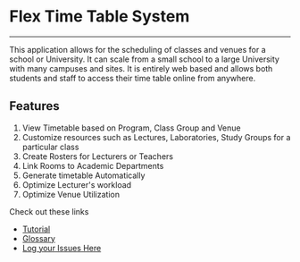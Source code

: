# Flex Time Table System #

---

This application allows for the scheduling of classes and venues for a school or University. It can scale from a small school to a large University with many campuses and sites.  It is entirely web based and allows both students and staff to access their time table online from anywhere.

## Features ##
  1. View Timetable based on Program, Class Group and Venue
  1. Customize resources such as Lectures, Laboratories, Study Groups for a particular class
  1. Create Rosters for Lecturers or Teachers
  1. Link Rooms to Academic Departments
  1. Generate timetable Automatically
  1. Optimize Lecturer's workload
  1. Optimize Venue Utilization

Check out these links
  * [Tutorial](http://code.google.com/p/ftimetable/wiki/Tutorial)
  * [Glossary](http://code.google.com/p/ftimetable/wiki/Glossary)
  * [Log your Issues Here](http://code.google.com/p/ftimetable/issues/list)
